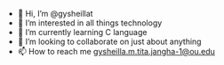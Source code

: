- 👋 Hi, I’m @gysheillat
- 👀 I’m interested in all things technology
- 🌱 I’m currently learning C language
- 💞️ I’m looking to collaborate on just about anything
- 📫 How to reach me gysheilla.m.tita.jangha-1@ou.edu

<!---
gysheillat/gysheillat is a ✨ special ✨ repository because its `README.md` (this file) appears on your GitHub profile.
You can click the Preview link to take a look at your changes.
--->
